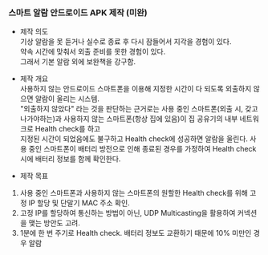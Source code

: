 ### 스마트 알람 안드로이드 APK 제작 (미완)
* 제작 의도   
 기상 알람을 못 듣거나 실수로 종료 후 다시 잠들어서 지각을 경험이 있다.   
 약속 시간에 맞춰서 외출 준비를 못한 경험이 있다.   
 그래서 기본 알람 외에 보완책을 강구함.
 
 * 제작 개요   
 사용하지 않는 안드로이드 스마트폰을 이용해 지정한 시간이 다 되도록 외출하지 않으면 알람이 울리는 시스템.   
 "외출하지 않았다" 라는 것을 판단하는 근거로는 사용 중인 스마트폰(외출 시, 갖고 나가야하는)과 사용하지 않는 스마트폰(항상 집에 있음)이 집 공유기의 내부 네트워크로 Health check를 하고   
 지정된 시간이 되었음에도 불구하고 Health check에 성공하면 알람을 울린다.
 사용 중인 스마트폰이 배터리 방전으로 인해 종료된 경우를 가정하여 Health check 시에 배터리 정보를 함께 확인한다.
 
 * 제작 목표
 1. 사용 중인 스마트폰과 사용하지 않는 스마트폰의 원할한 Health check를 위해 고정 IP 할당 및 단말기 MAC 주소 확인.
 2. 고정 IP를 할당하여 통신하는 방법이 아닌, UDP Multicasting을 활용하여 커넥션을 맺는 방안도 고려.
 3. 1분에 한 번 주기로 Health check. 배터리 정보도 교환하기 때문에 10% 미만인 경우 알람
